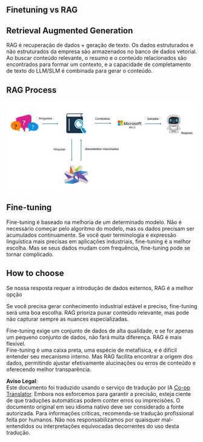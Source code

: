 <!--
CO_OP_TRANSLATOR_METADATA:
{
  "original_hash": "e4e010400c2918557b36bb932a14004c",
  "translation_date": "2025-05-09T22:15:13+00:00",
  "source_file": "md/03.FineTuning/FineTuning_vs_RAG.md",
  "language_code": "br"
}
-->
## Finetuning vs RAG

## Retrieval Augmented Generation

RAG é recuperação de dados + geração de texto. Os dados estruturados e não estruturados da empresa são armazenados no banco de dados vetorial. Ao buscar conteúdo relevante, o resumo e o conteúdo relacionados são encontrados para formar um contexto, e a capacidade de completamento de texto do LLM/SLM é combinada para gerar o conteúdo.

## RAG Process
![FinetuningvsRAG](../../../../translated_images/rag.36e7cb856f120334d577fde60c6a5d7c5eecae255dac387669303d30b4b3efa4.br.png)

## Fine-tuning
Fine-tuning é baseado na melhoria de um determinado modelo. Não é necessário começar pelo algoritmo do modelo, mas os dados precisam ser acumulados continuamente. Se você quer terminologia e expressão linguística mais precisas em aplicações industriais, fine-tuning é a melhor escolha. Mas se seus dados mudam com frequência, fine-tuning pode se tornar complicado.

## How to choose
Se nossa resposta requer a introdução de dados externos, RAG é a melhor opção

Se você precisa gerar conhecimento industrial estável e preciso, fine-tuning será uma boa escolha. RAG prioriza puxar conteúdo relevante, mas pode não capturar sempre as nuances especializadas.

Fine-tuning exige um conjunto de dados de alta qualidade, e se for apenas um pequeno conjunto de dados, não fará muita diferença. RAG é mais flexível.  
Fine-tuning é uma caixa preta, uma espécie de metafísica, e é difícil entender seu mecanismo interno. Mas RAG facilita encontrar a origem dos dados, permitindo ajustar efetivamente alucinações ou erros de conteúdo e oferecendo melhor transparência.

**Aviso Legal**:  
Este documento foi traduzido usando o serviço de tradução por IA [Co-op Translator](https://github.com/Azure/co-op-translator). Embora nos esforcemos para garantir a precisão, esteja ciente de que traduções automáticas podem conter erros ou imprecisões. O documento original em seu idioma nativo deve ser considerado a fonte autorizada. Para informações críticas, recomenda-se tradução profissional feita por humanos. Não nos responsabilizamos por quaisquer mal-entendidos ou interpretações equivocadas decorrentes do uso desta tradução.